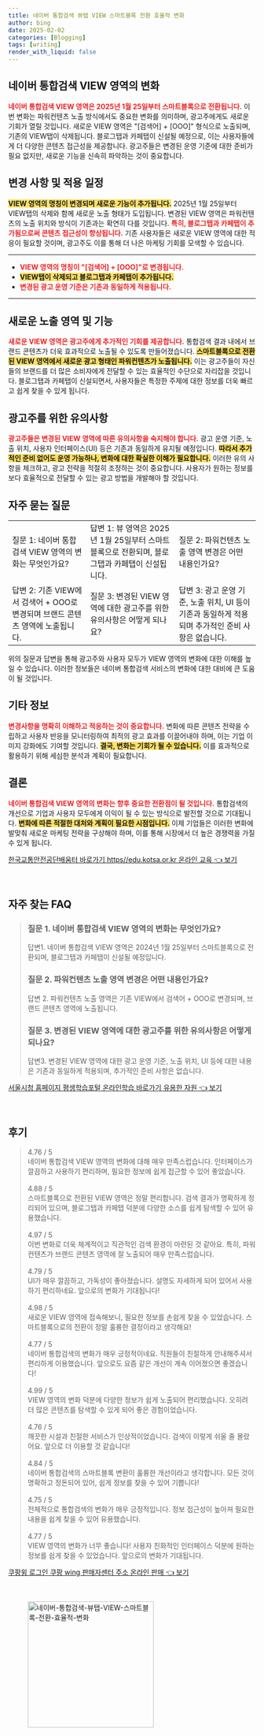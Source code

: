 ```yaml
---
title: 네이버 통합검색 뷰탭 VIEW 스마트블록 전환 효율적 변화
author: bing
date: 2025-02-02
categories: [Blogging]
tags: [writing]
render_with_liquid: false
---
```



<h2 id='네이버_통합검색_VIEW_영역의_변화'>네이버 통합검색 VIEW 영역의 변화</h2>

<p><b><span style="color: #ee2323;">네이버 통합검색 VIEW 영역은 2025년 1월 25일부터 스마트블록으로 전환됩니다.</span></b> 이번 변화는 파워컨텐츠 노출 방식에서도 중요한 변화를 의미하며, 광고주에게도 새로운 기회가 열릴 것입니다. 새로운 VIEW 영역은 "[검색어] + [OOO]" 형식으로 노출되며, 기존의 VIEW탭이 삭제됩니다. 블로그탭과 카페탭이 신설될 예정으로, 이는 사용자들에게 더 다양한 콘텐츠 접근성을 제공합니다. 광고주들은 변경된 운영 기준에 대한 준비가 필요 없지만, 새로운 기능을 신속히 파악하는 것이 중요합니다.</p>

<h2 id='변경_사항_및_적용_일정'>변경 사항 및 적용 일정</h2>

<p><b><span style="background-color: #ffe066;">VIEW 영역의 명칭이 변경되며 새로운 기능이 추가됩니다.</span></b> 2025년 1월 25일부터 VIEW탭의 삭제와 함께 새로운 노출 형태가 도입됩니다. 변경된 VIEW 영역은 파워컨텐츠의 노출 위치와 방식이 기존과는 확연히 다를 것입니다. <b><span style="color: #ee2323;">특히, 블로그탭과 카페탭이 추가됨으로써 콘텐츠 접근성이 향상됩니다.</span></b> 기존 사용자들은 새로운 VIEW 영역에 대한 적응이 필요할 것이며, 광고주도 이를 통해 더 나은 마케팅 기회를 모색할 수 있습니다.</p>

<hr />

<ul>
    <li><b><span style="color: #ee2323;">VIEW 영역의 명칭이 "[검색어] + [OOO]"로 변경됩니다.</span></b></li>
    <li><b><span style="background-color: #ffe066;">VIEW탭이 삭제되고 블로그탭과 카페탭이 추가됩니다.</span></b></li>
    <li><b><span style="color: #ee2323;">변경된 광고 운영 기준은 기존과 동일하게 적용됩니다.</span></b></li>
</ul>

<hr />

<h2 id='새로운_노출_영역_및_기능'>새로운 노출 영역 및 기능</h2>

<p><b><span style="color: #ee2323;">새로운 VIEW 영역은 광고주에게 추가적인 기회를 제공합니다.</span></b> 통합검색 결과 내에서 브랜드 콘텐츠가 더욱 효과적으로 노출될 수 있도록 만들어졌습니다. <b><span style="background-color: #ffe066;">스마트블록으로 전환된 VIEW 영역에서 새로운 광고 형태인 파워컨텐츠가 노출됩니다.</span></b> 이는 광고주들이 자신들의 브랜드를 더 많은 소비자에게 전달할 수 있는 효율적인 수단으로 자리잡을 것입니다. 블로그탭과 카페탭이 신설되면서, 사용자들은 특정한 주제에 대한 정보를 더욱 빠르고 쉽게 찾을 수 있게 됩니다.</p>

<h2 id='광고주를_위한_유의사항'>광고주를 위한 유의사항</h2>

<p><b><span style="color: #ee2323;">광고주들은 변경된 VIEW 영역에 따른 유의사항을 숙지해야 합니다.</span></b> 광고 운영 기준, 노출 위치, 사용자 인터페이스(UI) 등은 기존과 동일하게 유지될 예정입니다. <b><span style="background-color: #ffe066;">따라서 추가적인 준비 없어도 운영 가능하나, 변화에 대한 확실한 이해가 필요합니다.</span></b> 이러한 유의 사항을 체크하고, 광고 전략을 적절히 조정하는 것이 중요합니다. 사용자가 원하는 정보를 보다 효율적으로 전달할 수 있는 광고 방법을 개발해야 할 것입니다.</p>

<h2 id='자주_묻는_질문'>자주 묻는 질문</h2>

<table>
    <tr>
        <td>질문 1: 네이버 통합검색 VIEW 영역의 변화는 무엇인가요?</td>
        <td>답변 1: 뷰 영역은 2025년 1월 25일부터 스마트블록으로 전환되며, 블로그탭과 카페탭이 신설됩니다.</td>
        <td>질문 2: 파워컨텐츠 노출 영역 변경은 어떤 내용인가요?</td>
    </tr>
    <tr>
        <td>답변 2: 기존 VIEW에서 검색어 + OOO로 변경되며 브랜드 콘텐츠 영역에 노출됩니다.</td>
        <td>질문 3: 변경된 VIEW 영역에 대한 광고주를 위한 유의사항은 어떻게 되나요?</td>
        <td>답변 3: 광고 운영 기준, 노출 위치, UI 등이 기존과 동일하게 적용되며 추가적인 준비 사항은 없습니다.</td>
    </tr>
</table>

<p>위의 질문과 답변을 통해 광고주와 사용자 모두가 VIEW 영역의 변화에 대한 이해를 높일 수 있습니다. 이러한 정보들은 네이버 통합검색 서비스의 변화에 대한 대비에 큰 도움이 될 것입니다.</p>

<h2 id='기타_정보'>기타 정보</h2>

<p><b><span style="color: #ee2323;">변경사항을 명확히 이해하고 적응하는 것이 중요합니다.</span></b> 변화에 따른 콘텐츠 전략을 수립하고 사용자 반응을 모니터링하여 최적의 광고 효과를 이끌어내야 하며, 이는 기업 이미지 강화에도 기여할 것입니다. <b><span style="background-color: #ffe066;">결국, 변화는 기회가 될 수 있습니다.</span></b> 이를 효과적으로 활용하기 위해 세심한 분석과 계획이 필요합니다.</p>

<h2 id='결론'>결론</h2>

<p><b><span style="color: #ee2323;">네이버 통합검색 VIEW 영역의 변화는 향후 중요한 전환점이 될 것입니다.</span></b> 통합검색의 개선으로 기업과 사용자 모두에게 이익이 될 수 있는 방식으로 발전할 것으로 기대됩니다. <b><span style="background-color: #ffe066;">변화에 따른 적절한 대처와 계획이 필요한 시점입니다.</span></b> 이제 기업들은 이러한 변화에 발맞춰 새로운 마케팅 전략을 구상해야 하며, 이를 통해 시장에서 더 높은 경쟁력을 가질 수 있게 됩니다.</p>


<p><a class="click-button" title="한국교통안전공단배움터 바로가기 https//edu.kotsa.or.kr 온라인 교육" href="https://yellowplanner.github.io/posts/%ED%95%9C%EA%B5%AD%EA%B5%90%ED%86%B5%EC%95%88%EC%A0%84%EA%B3%B5%EB%8B%A8%EB%B0%B0%EC%9B%80%ED%84%B0-%EB%B0%94%EB%A1%9C%EA%B0%80%EA%B8%B0-httpsedu.kotsa.or.kr-%EC%98%A8%EB%9D%BC%EC%9D%B8-%EA%B5%90%EC%9C%A1/" rel="dofollow">한국교통안전공단배움터 바로가기 https//edu.kotsa.or.kr 온라인 교육 👈 보기</a></p><br>
<h2 id='자주_찾는_FAQ'>자주 찾는 FAQ</h2>
<div itemscope="" itemtype="https://schema.org/FAQPage"> 
<blockquote> 
<div itemscope="" itemprop="mainEntity" itemtype="https://schema.org/Question"> 
<h3 itemprop="name">질문 1. 네이버 통합검색 VIEW 영역의 변화는 무엇인가요?</h3> 
<div itemscope="" itemprop="acceptedAnswer" itemtype="https://schema.org/Answer"> 
<span itemprop="text"> 
<p>답변1. 네이버 통합검색 VIEW 영역은 2024년 1월 25일부터 스마트블록으로 전환되며, 블로그탭과 카페탭이 신설될 예정입니다.</p> 
</span> 
</div> 
</div> 

<div itemscope="" itemprop="mainEntity" itemtype="https://schema.org/Question"> 
<h3 itemprop="name">질문 2. 파워컨텐츠 노출 영역 변경은 어떤 내용인가요?</h3> 
<div itemscope="" itemprop="acceptedAnswer" itemtype="https://schema.org/Answer"> 
<span itemprop="text"> 
<p>답변 2. 파워컨텐츠 노출 영역은 기존 VIEW에서 검색어 + OOO로 변경되며, 브랜드 콘텐츠 영역에 노출됩니다.</p> 
</span> 
</div> 
</div> 

<div itemscope="" itemprop="mainEntity" itemtype="https://schema.org/Question"> 
<h3 itemprop="name">질문 3. 변경된 VIEW 영역에 대한 광고주를 위한 유의사항은 어떻게 되나요?</h3> 
<div itemscope="" itemprop="acceptedAnswer" itemtype="https://schema.org/Answer"> 
<span itemprop="text"> 
<p>답변3. 변경된 VIEW 영역에 대한 광고 운영 기준, 노출 위치, UI 등에 대한 내용은 기존과 동일하게 적용되며, 추가적인 준비 사항은 없습니다.</p> 
</span> 
</div> 
</div> 
</blockquote> 
</div>
<p><a class="click-button" title="서울시청 홈페이지 평생학습포털 온라인학습 바로가기 유용한 자원" href="https://yellowplanner.github.io/posts/%EC%84%9C%EC%9A%B8%EC%8B%9C%EC%B2%AD-%ED%99%88%ED%8E%98%EC%9D%B4%EC%A7%80-%ED%8F%89%EC%83%9D%ED%95%99%EC%8A%B5%ED%8F%AC%ED%84%B8-%EC%98%A8%EB%9D%BC%EC%9D%B8%ED%95%99%EC%8A%B5-%EB%B0%94%EB%A1%9C%EA%B0%80%EA%B8%B0-%EC%9C%A0%EC%9A%A9%ED%95%9C-%EC%9E%90%EC%9B%90/" rel="dofollow">서울시청 홈페이지 평생학습포털 온라인학습 바로가기 유용한 자원 👈 보기</a></p><br>
<h2 id='후기'>후기</h2>
<div itemscope itemtype="https://schema.org/Product">
  <blockquote>
  <div itemprop="review" itemscope itemtype="https://schema.org/Review">
      <div itemprop="reviewRating" itemscope itemtype="https://schema.org/Rating"> <span itemprop="ratingValue">4.76</span> / <span itemprop="bestRating">5</span> </div>
      <span itemprop="reviewBody">네이버 통합검색 VIEW 영역의 변화에 대해 매우 만족스럽습니다. 인터페이스가 깔끔하고 사용하기 편리하며, 필요한 정보에 쉽게 접근할 수 있어 좋았습니다.</span>
  </div>
  <br>
  <div itemprop="review" itemscope itemtype="https://schema.org/Review">
      <div itemprop="reviewRating" itemscope itemtype="https://schema.org/Rating"> <span itemprop="ratingValue">4.88</span> / <span itemprop="bestRating">5</span> </div>
      <span itemprop="reviewBody">스마트블록으로 전환된 VIEW 영역은 정말 편리합니다. 검색 결과가 명확하게 정리되어 있으며, 블로그탭과 카페탭 덕분에 다양한 소스를 쉽게 탐색할 수 있어 유용했습니다.</span>
  </div>
  <br>
  <div itemprop="review" itemscope itemtype="https://schema.org/Review">
      <div itemprop="reviewRating" itemscope itemtype="https://schema.org/Rating"> <span itemprop="ratingValue">4.97</span> / <span itemprop="bestRating">5</span> </div>
      <span itemprop="reviewBody">이번 변화로 더욱 체계적이고 직관적인 검색 환경이 마련된 것 같아요. 특히, 파워컨텐츠가 브랜드 콘텐츠 영역에 잘 노출되어 매우 만족스럽습니다.</span>
  </div>
  <br>
  <div itemprop="review" itemscope itemtype="https://schema.org/Review">
      <div itemprop="reviewRating" itemscope itemtype="https://schema.org/Rating"> <span itemprop="ratingValue">4.79</span> / <span itemprop="bestRating">5</span> </div>
      <span itemprop="reviewBody">UI가 매우 깔끔하고, 가독성이 좋아졌습니다. 설명도 자세하게 되어 있어서 사용하기 편리하네요. 앞으로의 변화가 기대됩니다!</span>
  </div>
  <br>
  <div itemprop="review" itemscope itemtype="https://schema.org/Review">
      <div itemprop="reviewRating" itemscope itemtype="https://schema.org/Rating"> <span itemprop="ratingValue">4.98</span> / <span itemprop="bestRating">5</span> </div>
      <span itemprop="reviewBody">새로운 VIEW 영역에 접속해보니, 필요한 정보를 손쉽게 찾을 수 있었습니다. 스마트블록으로의 전환이 정말 훌륭한 결정이라고 생각해요!</span>
  </div>
  <br>
  <div itemprop="review" itemscope itemtype="https://schema.org/Review">
      <div itemprop="reviewRating" itemscope itemtype="https://schema.org/Rating"> <span itemprop="ratingValue">4.77</span> / <span itemprop="bestRating">5</span> </div>
      <span itemprop="reviewBody">네이버 통합검색의 변화가 매우 긍정적이네요. 직원들이 친절하게 안내해주셔서 편리하게 이용했습니다. 앞으로도 요즘 같은 개선이 계속 이어졌으면 좋겠습니다!</span>
  </div>
  <br>
  <div itemprop="review" itemscope itemtype="https://schema.org/Review">
      <div itemprop="reviewRating" itemscope itemtype="https://schema.org/Rating"> <span itemprop="ratingValue">4.99</span> / <span itemprop="bestRating">5</span> </div>
      <span itemprop="reviewBody">VIEW 영역의 변화 덕분에 다양한 정보가 쉽게 노출되어 편리했습니다. 오히려 더 많은 콘텐츠를 탐색할 수 있게 되어 좋은 경험이었습니다.</span>
  </div>
  <br>
  <div itemprop="review" itemscope itemtype="https://schema.org/Review">
      <div itemprop="reviewRating" itemscope itemtype="https://schema.org/Rating"> <span itemprop="ratingValue">4.76</span> / <span itemprop="bestRating">5</span> </div>
      <span itemprop="reviewBody">깨끗한 시설과 친절한 서비스가 인상적이었습니다. 검색이 이렇게 쉬울 줄 몰랐어요. 앞으로 더 이용할 것 같습니다!</span>
  </div>
  <br>
  <div itemprop="review" itemscope itemtype="https://schema.org/Review">
      <div itemprop="reviewRating" itemscope itemtype="https://schema.org/Rating"> <span itemprop="ratingValue">4.84</span> / <span itemprop="bestRating">5</span> </div>
      <span itemprop="reviewBody">네이버 통합검색의 스마트블록 변환이 훌륭한 개선이라고 생각합니다. 모든 것이 명확하고 정돈되어 있어, 쉽게 정보를 찾을 수 있어 기쁩니다!</span>
  </div>
  <br>
  <div itemprop="review" itemscope itemtype="https://schema.org/Review">
      <div itemprop="reviewRating" itemscope itemtype="https://schema.org/Rating"> <span itemprop="ratingValue">4.75</span> / <span itemprop="bestRating">5</span> </div>
      <span itemprop="reviewBody">전체적으로 통합검색의 변화가 매우 긍정적입니다. 정보 접근성이 높아져 필요한 내용을 쉽게 찾을 수 있어 유용했습니다.</span>
  </div>
  <br>
  <div itemprop="review" itemscope itemtype="https://schema.org/Review">
      <div itemprop="reviewRating" itemscope itemtype="https://schema.org/Rating"> <span itemprop="ratingValue">4.77</span> / <span itemprop="bestRating">5</span> </div>
      <span itemprop="reviewBody">VIEW 영역의 변화가 너무 좋습니다! 사용자 친화적인 인터페이스 덕분에 원하는 정보를 쉽게 찾을 수 있었습니다. 앞으로의 변화가 기대됩니다.</span>
  </div>
  </blockquote>
</div>
<p><a class="click-button" title="쿠팡윙 로그인 쿠팡 wing 판매자센터 주소 온라인 판매" href="https://yellowplanner.github.io/posts/%EC%BF%A0%ED%8C%A1%EC%9C%99-%EB%A1%9C%EA%B7%B8%EC%9D%B8-%EC%BF%A0%ED%8C%A1-wing-%ED%8C%90%EB%A7%A4%EC%9E%90%EC%84%BC%ED%84%B0-%EC%A3%BC%EC%86%8C-%EC%98%A8%EB%9D%BC%EC%9D%B8-%ED%8C%90%EB%A7%A4/" rel="dofollow">쿠팡윙 로그인 쿠팡 wing 판매자센터 주소 온라인 판매 👈 보기</a></p><br>
<figure class="image"><img src="https://yellowplanner.github.io/assets/img/thumbnail/네이버-통합검색-뷰탭-VIEW-스마트블록-전환-효율적-변화.webp" alt="네이버-통합검색-뷰탭-VIEW-스마트블록-전환-효율적-변화" width="256" height="256"></figure>